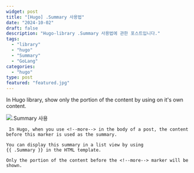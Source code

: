 ```yaml
---
widget: post
title: "[Hugo] .Summary 사용법"
date: "2024-10-02"
draft: false
description: "Hugo-library .Summary 사용법에 관한 포스트입니다."
tags:
  - "library"
  - "hugo"
  - "Summary"
  - "GoLang"
categories:
  - "hugo"
type: post
featured: "featured.jpg"
---
```


In Hugo library, show only the portion of the content
 by using <!--more--> on it's own content.
 
<!--more-->
![.Summary 사용](https://github.com/user-attachments/assets/42e76be2-9749-47c2-92a4-a14ea5f91237)


```
 In Hugo, when you use <!--more--> in the body of a post, the content before this marker is used as the summary. 

You can display this summary in a list view by using 
{{ .Summary }} in the HTML template.

Only the portion of the content before the <!--more--> marker will be shown.
```